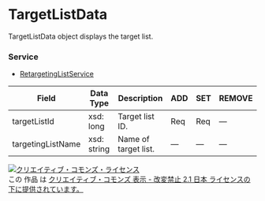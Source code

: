 # TargetListData
TargetListData object displays the target list.
### Service
+ [RetargetingListService](../services/RetargetingListService.md)

| Field | Data Type | Description | ADD | SET | REMOVE | 
|---|---|---|---|---|---|
| targetListId| xsd: long| Target list ID.| Req| Req| — |
| targetingListName| xsd: string| Name of target list.| —| —| — |
<a rel="license" href="http://creativecommons.org/licenses/by-nd/2.1/jp/"><img alt="クリエイティブ・コモンズ・ライセンス" style="border-width:0" src="https://i.creativecommons.org/l/by-nd/2.1/jp/88x31.png" /></a><br />この 作品 は <a rel="license" href="http://creativecommons.org/licenses/by-nd/2.1/jp/">クリエイティブ・コモンズ 表示 - 改変禁止 2.1 日本 ライセンスの下に提供されています。</a>
